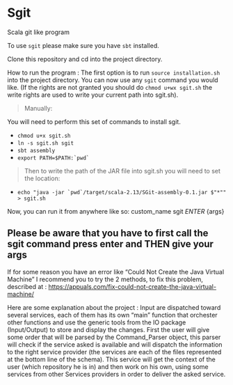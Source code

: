 # Sgit
Scala git like program

To use `sgit` please make sure you have `sbt` installed.

Clone this repository and cd into the project directory.

How to run the program : 
The first option is to run `source installation.sh` into the project directory. 
You can now use any `sgit` command you would like.
 (If the rights are not granted you should do `chmod u+wx sgit.sh` the write rights are used to write your current path into sgit.sh).

> Manually:

You will need to perform this set of commands to install sgit.
* `chmod u+x sgit.sh`
* `ln -s sgit.sh sgit`
* `sbt assembly`
* ``export PATH=$PATH:`pwd` ``
> Then to write the path of the JAR file into sgit.sh you will need to set the location:
* `` echo "java -jar `pwd`/target/scala-2.13/SGit-assembly-0.1.jar $"*"" > sgit.sh ``

Now, you can run it from anywhere like so: custom_name sgit *ENTER* {args}

## Please be aware that you have to first call the sgit command press enter and THEN give your args
If for some reason you have an error like “Could Not Create the Java Virtual Machine” I recommend you to try the 2 methods, to fix this problem, described at : https://appuals.com/fix-could-not-create-the-java-virtual-machine/

Here are some explanation about the project : Input are dispatched toward several services, each of them has its own “main” function that orchester other functions and use the generic tools from the IO package (Input/Output) to store and display the changes. First the user will give some order that will be parsed by the Command_Parser object, this parser will check if the service asked is available and will dispatch the information to the right service provider (the services are each of the files represented at the bottom line of the schema). This service will get the context of the user (which repository he is in) and then work on his own, using some services from other Services providers in order to deliver the asked service.
